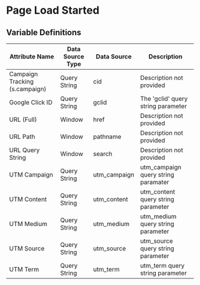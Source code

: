 # Page Load Started

### 

## Variable Definitions

|Attribute Name|Data Source Type|Data Source|Description|
| --- | --- | --- | --- |
|Campaign Tracking (s.campaign)|Query String|cid|Description not provided|
|Google Click ID|Query String|gclid|The 'gclid' query string parameter|
|URL (Full)|Window|href|Description not provided|
|URL Path|Window|pathname|Description not provided|
|URL Query String|Window|search|Description not provided|
|UTM Campaign|Query String|utm_campaign|utm\_campaign query string paramater|
|UTM Content|Query String|utm_content|utm\_content query string parameter|
|UTM Medium|Query String|utm_medium|utm\_medium query string parameter|
|UTM Source|Query String|utm_source|utm\_source query string parameter|
|UTM Term|Query String|utm_term|utm\_term query string parameter|




